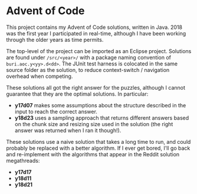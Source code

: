 # Advent of Code

This project contains my Advent of Code solutions, written in Java. 2018 was the first year I participated in real-time, although I have been working through the older years as time permits.

The top-level of the project can be imported as an Eclipse project. Solutions are found under `/src/<year>/` with a package naming convention of `buri.aoc.y<yy>.d<dd>`. The JUnit test harness is colocated in the same source folder as the solution, to reduce context-switch / navigation overhead when competing.

These solutions all got the right answer for the puzzles, although I cannot guarantee that they are the optimal solutions. In particular:

* **y17d07** makes some assumptions about the structure described in the input to reach the correct answer.
* **y18d23** uses a sampling approach that returns different answers based on the chunk size and resizing size used in the solution (the right answer was returned when I ran it though!).

These solutions use a naive solution that takes a long time to run, and could probably be replaced with a better algorithm. If I ever get bored, I'll go back and re-implement with the algorithms that appear in the Reddit solution megathreads:

* **y17d17**
* **y18d11**
* **y18d21** 